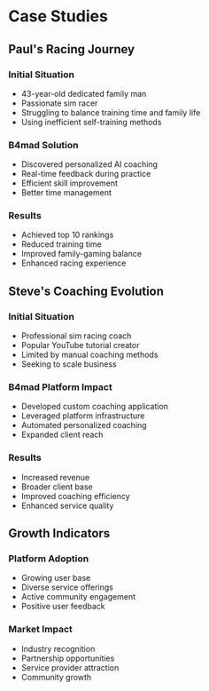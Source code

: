 # Case Studies

## Paul's Racing Journey
### Initial Situation
- 43-year-old dedicated family man
- Passionate sim racer
- Struggling to balance training time and family life
- Using inefficient self-training methods

### B4mad Solution
- Discovered personalized AI coaching
- Real-time feedback during practice
- Efficient skill improvement
- Better time management

### Results
- Achieved top 10 rankings
- Reduced training time
- Improved family-gaming balance
- Enhanced racing experience

## Steve's Coaching Evolution
### Initial Situation
- Professional sim racing coach
- Popular YouTube tutorial creator
- Limited by manual coaching methods
- Seeking to scale business

### B4mad Platform Impact
- Developed custom coaching application
- Leveraged platform infrastructure
- Automated personalized coaching
- Expanded client reach

### Results
- Increased revenue
- Broader client base
- Improved coaching efficiency
- Enhanced service quality

## Growth Indicators
### Platform Adoption
- Growing user base
- Diverse service offerings
- Active community engagement
- Positive user feedback

### Market Impact
- Industry recognition
- Partnership opportunities
- Service provider attraction
- Community growth
